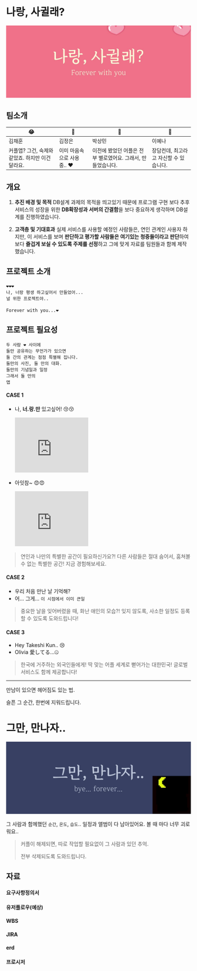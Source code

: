 # 나랑, 사귈래?
![나랑,사귈래 배너](./dir/images/forever_with_you_w.gif)

## 팀소개
😂 | 🐙 | 🐋 | 🤑 |
---|---|---|---
김채훈 | 김정은 | 박상민 | 이예나
커플앱? 그건, 숙제와 같았죠. 하지만 이건 달라요. | 이미 마음속으로 사용 중.. ❤️ | 이전에 봤었던 어플은 전부 별로였어요. 그래서, 만들었습니다. | 장담컨데, 최고라고 자신할 수 있습니다.

## 개요
1. **추진 배경 및 목적**
  DB설계 과제의 목적을 띄고있기 때문에 프로그램 구현 보다 추후 서비스의 성장을 위한 **DB확장성과 서버의 간결함**을 보다 중요하게 생각하며 DB설계를 진행하였습니다.

1. **고객층 및 기대효과**
  실제 서비스를 사용할 예정인 사람들은, 연인 관계인 사용자
  하지만, 이 서비스를 보며 **판단하고 평가할 사람들은 여기있는 청중들이라고 판단**하여 보다 **즐겁게 보실 수 있도록 주제를 선정**하고 그에 맞게 자료를 팀원들과 함께 제작했습니다.

## 프로젝트 소개
```
❤️❤️❤️
나, 너랑 평생 하고싶어서 만들었어...
널 위한 프로젝트야..

Forever with you...❤️
```

## 프로젝트 필요성
```
두 사람 ❤️ 사이에
둘만 공유하는 무언가가 있으면
둘 간의 관계는 점점 특별해 집니다.
둘만의 사진, 둘 만의 대화.
둘만의 기념일과 일정
그래서 둘 만의
앱
```
#### CASE 1
- 나, **너.랑.만** 있고싶어! 😚😚<br>
  <iframe src="https://giphy.com/embed/xTiTngBQncyTMceuXK" width="200" style="" frameBorder="0" class="giphy-embed" allowFullScreen></iframe><br>
  
- 아잇참~ 😍😍<br>
  <iframe src="https://giphy.com/embed/DxqLrg8cINwnS" width="200" style="" frameBorder="0" class="giphy-embed" allowFullScreen></iframe>

> 연인과 나만의 특별한 공간이 필요하신가요?!
> 다른 사람들은 절대 숨어서, 훔쳐볼 수 없는 특별한 공간! 지금 경험해보세요.

#### CASE 2
- 우리 처음 만난 날 기억해?
- 어... 그게... ``이 시점에서 이미 큰일``
> 중요한 날을 잊어버렸을 때, 화난 애인의 모습?!
> 잊지 않도록, 사소한 일정도 등록할 수 있도록 도와드립니다!

#### CASE 3
- Hey Takeshi Kun.. 😢
- Olivia 愛してる...🤐
> 한국에 거주하는 외국인들에게! 딱 맞는 어플
> 세계로 뻗어가는 대한민국! 글로벌 서비스도 함께 제공합니다!

---
만남이 있으면 헤어짐도 있는 법.

슬픈 그 순간, 한번에 지워드립니다.
# 그만, 만나자..
![그만, 만나자 배너](./dir/images/forever_with_you_bye_w.gif)

그 사람과 함께했던 ``순간``, ``온도``, ``습도``.. 일정과 앨범이 다 남아있어요. 볼 때 마다 너무 괴로워요..
> 커플이 해제되면, 따로 작업할 필요없이 그 사람과 있던 추억.
> 
> 전부 삭제되도록 도와드립니다.



## 자료
#### 요구사항정의서

#### 유저플로우(예상)

#### WBS

#### JIRA

#### erd

#### 프로시저
